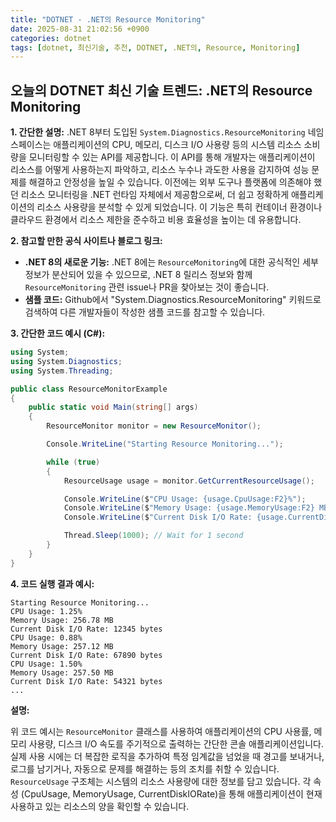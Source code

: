 ```yaml
---
title: "DOTNET - .NET의 Resource Monitoring"
date: 2025-08-31 21:02:56 +0900
categories: dotnet
tags: [dotnet, 최신기술, 추천, DOTNET, .NET의, Resource, Monitoring]
---
```


## 오늘의 DOTNET 최신 기술 트렌드: **.NET의 Resource Monitoring**

**1. 간단한 설명:**
.NET 8부터 도입된 `System.Diagnostics.ResourceMonitoring` 네임스페이스는 애플리케이션의 CPU, 메모리, 디스크 I/O 사용량 등의 시스템 리소스 소비량을 모니터링할 수 있는 API를 제공합니다. 이 API를 통해 개발자는 애플리케이션이 리소스를 어떻게 사용하는지 파악하고, 리소스 누수나 과도한 사용을 감지하여 성능 문제를 해결하고 안정성을 높일 수 있습니다. 이전에는 외부 도구나 플랫폼에 의존해야 했던 리소스 모니터링을 .NET 런타임 자체에서 제공함으로써, 더 쉽고 정확하게 애플리케이션의 리소스 사용량을 분석할 수 있게 되었습니다. 이 기능은 특히 컨테이너 환경이나 클라우드 환경에서 리소스 제한을 준수하고 비용 효율성을 높이는 데 유용합니다.

**2. 참고할 만한 공식 사이트나 블로그 링크:**

*   **.NET 8의 새로운 기능:**  .NET 8에는 `ResourceMonitoring`에 대한 공식적인 세부 정보가 분산되어 있을 수 있으므로, .NET 8 릴리스 정보와 함께 `ResourceMonitoring` 관련 issue나 PR을 찾아보는 것이 좋습니다.
*   **샘플 코드:** Github에서 "System.Diagnostics.ResourceMonitoring" 키워드로 검색하여 다른 개발자들이 작성한 샘플 코드를 참고할 수 있습니다.

**3. 간단한 코드 예시 (C#):**

```csharp
using System;
using System.Diagnostics;
using System.Threading;

public class ResourceMonitorExample
{
    public static void Main(string[] args)
    {
        ResourceMonitor monitor = new ResourceMonitor();

        Console.WriteLine("Starting Resource Monitoring...");

        while (true)
        {
            ResourceUsage usage = monitor.GetCurrentResourceUsage();

            Console.WriteLine($"CPU Usage: {usage.CpuUsage:F2}%");
            Console.WriteLine($"Memory Usage: {usage.MemoryUsage:F2} MB");
            Console.WriteLine($"Current Disk I/O Rate: {usage.CurrentDiskIORate} bytes");

            Thread.Sleep(1000); // Wait for 1 second
        }
    }
}
```

**4. 코드 실행 결과 예시:**

```
Starting Resource Monitoring...
CPU Usage: 1.25%
Memory Usage: 256.78 MB
Current Disk I/O Rate: 12345 bytes
CPU Usage: 0.88%
Memory Usage: 257.12 MB
Current Disk I/O Rate: 67890 bytes
CPU Usage: 1.50%
Memory Usage: 257.50 MB
Current Disk I/O Rate: 54321 bytes
...
```

**설명:**

위 코드 예시는 `ResourceMonitor` 클래스를 사용하여 애플리케이션의 CPU 사용률, 메모리 사용량, 디스크 I/O 속도를 주기적으로 출력하는 간단한 콘솔 애플리케이션입니다. 실제 사용 시에는 더 복잡한 로직을 추가하여 특정 임계값을 넘었을 때 경고를 보내거나, 로그를 남기거나, 자동으로 문제를 해결하는 등의 조치를 취할 수 있습니다.  `ResourceUsage` 구조체는 시스템의 리소스 사용량에 대한 정보를 담고 있습니다. 각 속성 (CpuUsage, MemoryUsage, CurrentDiskIORate)을 통해 애플리케이션이 현재 사용하고 있는 리소스의 양을 확인할 수 있습니다.

